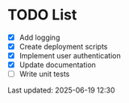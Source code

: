 # TODO List

- [x] Add logging
- [x] Create deployment scripts
- [x] Implement user authentication
- [x] Update documentation
- [ ] Write unit tests

Last updated: 2025-06-19 12:30
